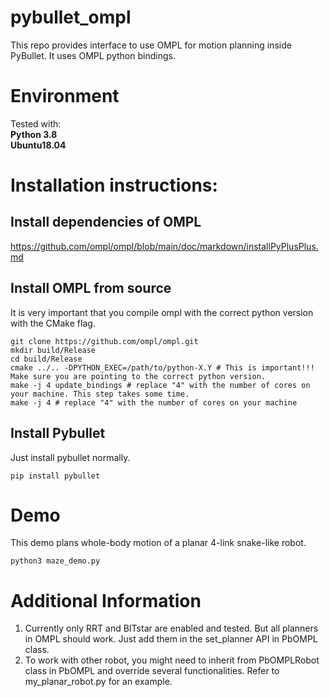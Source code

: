 # pybullet_ompl
This repo provides interface to use OMPL for motion planning inside PyBullet. It uses OMPL python bindings.

# Environment
Tested with:<br>
**Python 3.8**<br>
**Ubuntu18.04**

# Installation instructions:

## Install dependencies of OMPL
https://github.com/ompl/ompl/blob/main/doc/markdown/installPyPlusPlus.md

## Install OMPL from source
It is very important that you compile ompl with the correct python version with the CMake flag.
```
git clone https://github.com/ompl/ompl.git
mkdir build/Release
cd build/Release
cmake ../.. -DPYTHON_EXEC=/path/to/python-X.Y # This is important!!! Make sure you are pointing to the correct python version.
make -j 4 update_bindings # replace "4" with the number of cores on your machine. This step takes some time.
make -j 4 # replace "4" with the number of cores on your machine
```

## Install Pybullet
Just install pybullet normally.
```
pip install pybullet
```

# Demo
This demo plans whole-body motion of a planar 4-link snake-like robot.
```
python3 maze_demo.py
```

# Additional Information
1. Currently only RRT and BITstar are enabled and tested. But all planners in OMPL should work. Just add them in the set_planner API in PbOMPL class.
2. To work with other robot, you might need to inherit from PbOMPLRobot class in PbOMPL and override several functionalities. Refer to my_planar_robot.py for an example.
